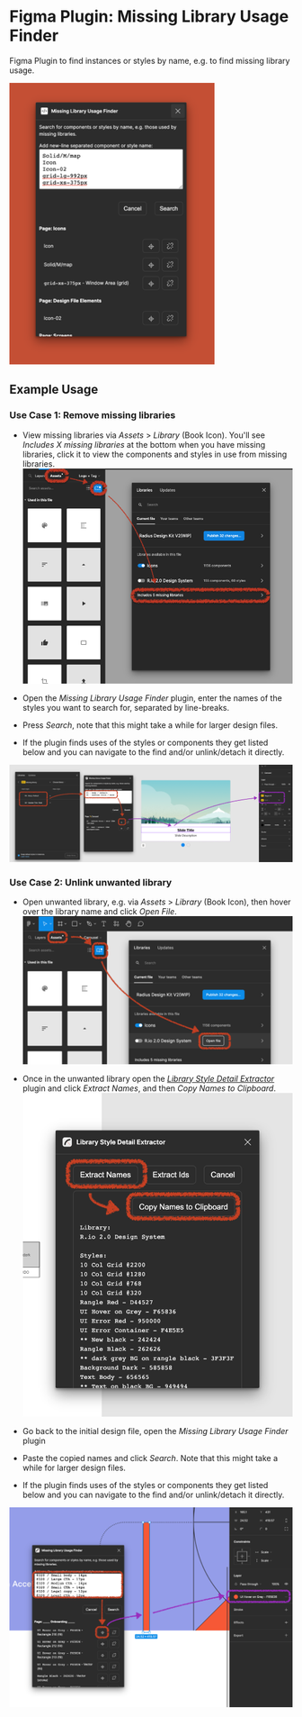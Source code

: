 # Figma Plugin: Missing Library Usage Finder

Figma Plugin to find instances or styles by name, e.g. to find missing library usage.

<img
 src="https://raw.githubusercontent.com/rangle/figma-plugin-missing-library-usage-finder/readme-assets/images/Plugin%20on%20Red.png"
 alt="Screenshot of the Plugin showing the result of for searching multiple components and styles"
 height="500" />

## Example Usage

### Use Case 1: Remove missing libraries

- View missing libraries via _Assets_ > _Library_ (Book Icon). You'll see _Includes X missing libraries_ at the bottom when you have missing libraries,
click it to view the components and styles in use from missing libraries.
  ![Screenshot with the path of the text above - how to list missing library links](https://raw.githubusercontent.com/rangle/figma-plugin-missing-library-usage-finder/readme-assets/images/Path%20to%20view%20missing%20library%20components%20and%20styles.png)


- Open the _Missing Library Usage Finder_ plugin, enter the names of the styles you want to search for, separated by line-breaks.
- Press _Search_, note that this might take a while for larger design files.
- If the plugin finds uses of the styles or components they get listed below and you can navigate to the find and/or unlink/detach it directly.

![Screenshot with the path of the text above](https://raw.githubusercontent.com/rangle/figma-plugin-missing-library-usage-finder/readme-assets/images/Finding%20missing%20library%20styles.png)

### Use Case 2: Unlink unwanted library

- Open unwanted library, e.g. via _Assets_ > _Library_ (Book Icon), then hover over the library name and click _Open File_.
  ![Screenshot with the path of the text above - how to get to the unwanted library](https://raw.githubusercontent.com/rangle/figma-plugin-missing-library-usage-finder/readme-assets/images/Path%20to%20view%20unwanted%20library.png)
  
- Once in the unwanted library open the [_Library Style Detail Extractor_](https://github.com/rangle/figma-plugin-library-style-detail-extractor) plugin and click _Extract Names_, and then _Copy Names to Clipboard_.
  ![Screenshot with the Library Style Detail Extractor plugin](https://raw.githubusercontent.com/rangle/figma-plugin-missing-library-usage-finder/readme-assets/images/Library%20Style%20Detail%20Extractor.png)

- Go back to the initial design file, open the _Missing Library Usage Finder_ plugin
- Paste the copied names and click _Search_. Note that this might take a while for larger design files.
- If the plugin finds uses of the styles or components they get listed below and you can navigate to the find and/or unlink/detach it directly.

![Screenshot with the path of the text above](https://raw.githubusercontent.com/rangle/figma-plugin-missing-library-usage-finder/readme-assets/images/Finding%20unwanted%20library%20styles.png)

